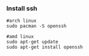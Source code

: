 ### Install ssh
```shell
#arch linux
sudo pacman -S openssh
```

```shell
#amd linux
sudo apt-get update
sudo apt-get install openssh
```